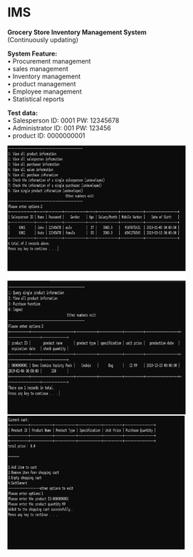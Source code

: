 # IMS
**Grocery Store Inventory Management System**  
(Continuously updating)  

**System Feature:**  
• Procurement management  
• sales management  
• Inventory management  
• product management  
• Employee management  
• Statistical reports  

**Test data:**   
• Salesperson   ID: 0001  PW: 12345678   
• Administrator ID: 001   PW: 123456   
• product ID: 0000000001  


<img src="https://github.com/HarveyGH/IMS/blob/main/Img_folder/Employee management.jpg" width="400" height="300" alt="Image Description">
<img src="https://github.com/HarveyGH/IMS/blob/main/Img_folder/product.jpg" width="400" height="300" alt="Image Description">
<img src="https://github.com/HarveyGH/IMS/blob/main/Img_folder/Add_item.jpg" width="400" height="300" alt="Image Description">
